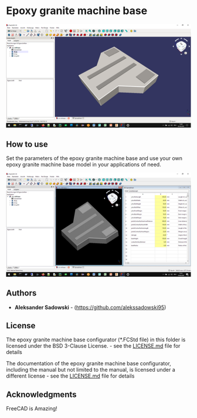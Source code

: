 # Epoxy granite machine base
![](../images/epoxy-granite-machine-base-2.png)

## How to use
Set the parameters of the epoxy granite machine base and use your own epoxy granite machine base model in your applications of need.

![](../images/epoxy-machine-base-1.gif)

## Authors

* **Aleksander Sadowski** - (https://github.com/alekssadowski95)

## License
The epoxy granite machine base configurator (*.FCStd file) in this folder is licensed under the BSD 3-Clause License. - see the [LICENSE.md](LICENSE.md) file for details 

The documentation of the epoxy granite machine base configurator, including the manual but not limited to the manual, is licensed under a different license - see the [LICENSE.md](LICENSE.md) file for details

## Acknowledgments

FreeCAD is Amazing!
